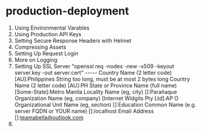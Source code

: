 # production-deployment
1. Using Environmental Varables
2. Using Production API Keys
3. Setting Secure Response Headers with Helmet
4. Compressing Assets
5. Setting Up Request Login
6. More on Logging
7. Setting Up SSL Server "openssl req -nodes -new -x509 -keyout server.key -out server.cert"
         -----
    Country Name (2 letter code) [AU]:Philippines
    String too long, must be at most 2 bytes long
    Country Name (2 letter code) [AU]:PH
    State or Province Name (full name) [Some-State]:Metro Manila
    Locality Name (eg, city) []:Parañaque
    Organization Name (eg, company) [Internet Widgits Pty Ltd]:AP
    O
    Organizational Unit Name (eg, section) []:Education
    Common Name (e.g. server FQDN or YOUR name) []:localhost
    Email Address []:teamabella@outlook.com
8. 

